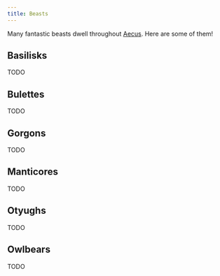 ```yaml
---
title: Beasts
---
```


Many fantastic beasts dwell throughout [Aecus](../locales/aecus). Here are some of them!

## Basilisks

TODO

## Bulettes

TODO

## Gorgons

TODO

## Manticores

TODO

## Otyughs

TODO

## Owlbears

TODO
